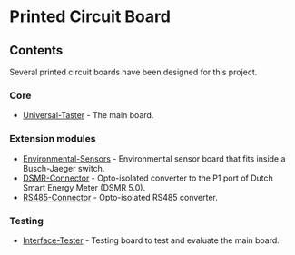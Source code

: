 # Printed Circuit Board

## Contents
Several printed circuit boards have been designed for this project.

### Core
* [Universal-Taster](Universal-Taster) - The main board.

### Extension modules
* [Environmental-Sensors](Extensions/Environmental-Sensors) - Environmental
  sensor board that fits inside a Busch-Jaeger switch.
* [DSMR-Connector](Extensions/DSMR-Connector) - Opto-isolated converter to the
  P1 port of Dutch Smart Energy Meter (DSMR 5.0).
* [RS485-Connector](Extensions/RS485-Connector) - Opto-isolated RS485
  converter.

### Testing
* [Interface-Tester](Interface-Tester) - Testing board to test and evaluate the
  main board.
